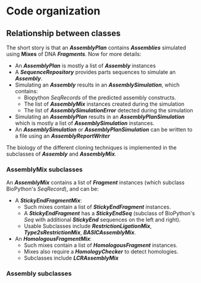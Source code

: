 # Code organization

## Relationship between classes

The short story is that an ***AssemblyPlan*** contains ***Assemblies*** simulated using **Mixes** of DNA ***Fragments***. Now for more details:

- An ***AssemblyPlan*** is mostly a list of ***Assembly*** instances
- A ***SequenceRepository*** provides parts sequences to simulate an ***Assembly***.
- Simulating an ***Assembly*** results in an ***AssemblySimulation***, which contains:
  - Biopython *SeqRecords* of the predicted assembly constructs.
  - The list of ***AssemblyMix*** instances created during the simulation
  - The list of ***AssemblySimulationError*** detected during the simulation
- Simulating an ***AssemblyPlan*** results in an ***AssemblyPlanSimulation*** which is mostly a list of ***AssemblySimulation*** instances.
- An ***AssemblySimulation*** or ***AssemblyPlanSimulation*** can be written to a file using an ***AssemblyReportWriter***

The biology of the different cloning techniques is implemented in the subclasses of ***Assembly*** and ***AssemblyMix***.

### AssemblyMix subclasses

An ***AssemblyMix*** contains a list of ***Fragment*** instances (which subclass BioPython's *SeqRecord*), and can be:
- A ***StickyEndFragmentMix***:
  - Such mixes contain a list of ***StickyEndFragment*** instances.
  - A ***StickyEndFragment*** has a ***StickyEndSeq*** (subclass of BioPython's *Seq* with additional ***StickyEnd*** sequences on the left and right).
  - Usable Subclasses include ***RestrictionLigationMix***, ***Type2sRestrictionMix***, ***BASICAssemblyMix***.
- An ***HomologousFragmentMix***:
  - Such mixes contain a list of ***HomologousFragment*** instances.
  - Mixes also require a ***HomologyChecker*** to detect homologies.
  - Subclasses include ***LCRAssemblyMix***

### Assembly subclasses
